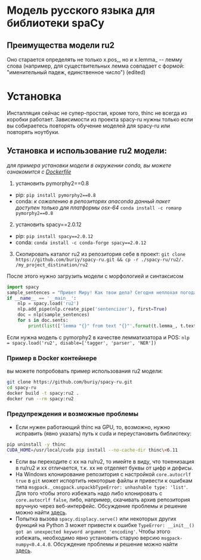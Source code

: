 # Модель русского языка для библиотеки spaCy

## Преимущества модели ru2
Оно старается определять не только x.pos_, но и x.lemma_ -- лемму слова (например, для существительных лемма совпадает с формой: "именительный падеж, единственное число") (edited) 
# Установка

Инсталляция сейчас не супер-простая, кроме того, thinc не всегда из коробки работает.
Зависимости из проекта spacy-ru нужны только если вы собираетесь повторять обучение моделей для spacy-ru или повторять ноутбуки.

## Установка и использование ru2 модели:
*для примера установки модели в окружении conda, вы можете ознакомится с [Dockerfile](Dockerfile)*
1. установить pymorphy2==0.8
- pip: `pip install pymorphy2==0.8`
- conda: *к сожалению в репозиторях anaconda данный пакет доступен только для платформы osx-64* `conda install -c romanp pymorphy2==0.8`	

2. установить spacy==2.0.12
- pip: `pip install spacy==2.0.12`
- conda: `conda install -c conda-forge spacy==2.0.12`
3. Скопировать каталог ru2 из репозитория себе в проект: `git clone https://github.com/buriy/spacy-ru.git && cp -r ./spacy-ru/ru2/. /my_project_distination/ru2 `
 
После этого нужно загрузить модели с морфологией и синтаксисом 
```python
import spacy
sample_sentences = "Привет Миру! Как твои дела? Сегодня неплохая погода."
if __name__ == '__main__':
    nlp = spacy.load('ru2')
    nlp.add_pipe(nlp.create_pipe('sentencizer'), first=True)
    doc = nlp(sample_sentences)
    for s in doc.sents:
    	print(list(['lemma "{}" from text "{}"'.format(t.lemma_, t.text) for t in s]))
``` 
Если нужна модель с pymorphy2 в качестве лемматизатора и POS: `nlp = spacy.load('ru2', disable=['tagger', 'parser', 'NER'])`

### Пример в Docker контейнере
вы можете попробовать пример использования ru2 модели:
```bash
git clone https://github.com/buriy/spacy-ru.git
cd spacy-ru
docker build -t spacy:ru2 .
docker run --rm spacy:ru2
```

### Предупреждения и возможные проблемы
 - Если нужен работающий thinc на GPU, то, возможно, нужно исправить (явно указать) путь к cuda и переустановить библиотеку:
```bash
pip uninstall -y thinc
CUDA_HOME=/usr/local/cuda pip install --no-cache-dir thinc\<6.11
```
- Если вы переходите с xx на ru/ru2, то имейте в виду, что токенизация в ru/ru2 и xx отличается, т.к. xx не отделяет буквы от цифр и дефисы.
- На Windows клонирование репозитория с настройкой `core.autocrlf true` в `git` 
может испортить некоторые файлы и привести к ошибкам типа `msgpack._cmsgpack.unpackbTypeError: unhashable type: 'list'`.
Для того чтобы этого избежать надо либо клонировать с `core.autocrlf false`, либо, например, 
скачивать архив репозитория вручную через веб-интерфейс.
Обсуждение проблемы и решение можно найти [здесь](https://github.com/explosion/spaCy/issues/1634).
- Попытка вызова `spacy.displacy.serve()` или некоторых других функций на Python 3 может привести к 
ошибке `TypeError: __init__() got an unexpected keyword argument 'encoding'`. Чтобы этого избежать,
необходимо явно установить старую версию `msgpack-numpy<0.4.4.0`. Обсуждение проблемы и решение можно
найти [здесь](https://github.com/explosion/spaCy/issues/2810).
